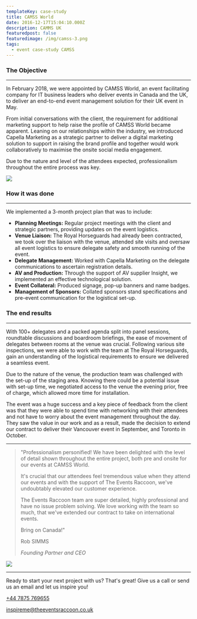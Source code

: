```yaml
---
templateKey: case-study
title: CAMSS World
date: 2016-12-17T15:04:10.000Z
description: CAMMS UK
featuredpost: false
featuredimage: /img/camss-3.png
tags:
  - event case-study CAMSS
---
```


### The Objective

<hr class="bg-primary"/>

In February 2018, we were appointed by CAMSS World, an event facilitating company for IT business leaders who deliver events in Canada and the UK, to deliver an end-to-end event management solution for their UK event in May.

From initial conversations with the client, the requirement for additional marketing support to help raise the profile of CAMSS World became apparent. Leaning on our relationships within the industry, we introduced Capella Marketing as a strategic partner to deliver a digital marketing solution to support in raising the brand profile and together would work collaboratively to maximise the onsite social media engagement.

Due to the nature and level of the attendees expected, professionalism throughout the entire process was key.

![](/img/camss-2.png)

### How it was done

<hr class="bg-primary"/>

We implemented a 3-month project plan that was to include:

-   **Planning Meetings:** Regular project meetings with the client and strategic partners, providing updates on the event logistics.
-   **Venue Liaison:** The Royal Horseguards had already been contracted, we took over the liaison with the venue, attended site visits and oversaw all event logistics to ensure delegate safety and smooth running of the event.
-   **Delegate Management:** Worked with Capella Marketing on the delegate communications to ascertain registration details.
-   **AV and Production:** Through the support of AV supplier Insight, we implemented an effective technological solution.
-   **Event Collateral:** Produced signage, pop-up banners and name badges.
-   **Management of Sponsors:** Collated sponsors stand specifications and pre-event communication for the logistical set-up.

### The end results

<hr class="bg-primary"/>

With 100+ delegates and a packed agenda split into panel sessions, roundtable discussions and boardroom briefings, the ease of movement of delegates between rooms at the venue was crucial. Following various site inspections, we were able to work with the team at The Royal Horseguards, gain an understanding of the logistical requirements to ensure we delivered a seamless event.

Due to the nature of the venue, the production team was challenged with the set-up of the staging area. Knowing there could be a potential issue with set-up time, we negotiated access to the venue the evening prior, free of charge, which allowed more time for installation.

The event was a huge success and a key piece of feedback from the client was that they were able to spend time with networking with their attendees and not have to worry about the event management throughout the day. They saw the value in our work and as a result, made the decision to extend our contract to deliver their Vancouver event in September, and Toronto in October.

<hr class="bg-primary"/>

<blockquote>

"Professionalism personified! We have been delighted with the level of detail shown throughout the entire project, both pre and onsite for our events at CAMSS World.

It's crucial that our attendees feel tremendous value when they attend our events and with the support of The Events Raccoon, we've undoubtably elevated our customer experience.

The Events Raccoon team are super detailed, highly professional and have no issue problem solving. We love working with the team so much, that we've extended our contract to take on international events.

Bring on Canada!"

<footer>Rob SIMMS<br/>

<cite>Founding Partner and CEO</cite>

</footer>

</blockquote>

![](/img/camss-1.png)

<hr class="bg-primary"/>

Ready to start your next project with us? That's great! Give us a call or send us an email and let us inspire you!

[+44 7875 769655](tel://447875769655)

[inspireme@theeventsraccoon.co.uk](mailto:inspireme@theeventsraccoon.co.uk)
